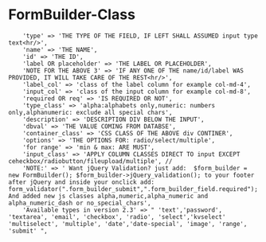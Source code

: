 # FormBuilder-Class

        'type' => 'THE TYPE OF THE FIELD, IF LEFT SHALL ASSUMED input type text<hr/>',
        'name' => 'THE NAME',
        'id' => 'THE ID',
        'label OR placeholder' => 'THE LABEL OR PLACEHOLDER',
        'NOTE FOR THE ABOVE 3' => 'IF ANY ONE OF THE name/id/label WAS PROVIDED, IT WILL TAKE CARE OF THE REST<hr/>',
        'label_col' => 'class of the label column for example col-md-4',
        'input_col' => 'class of the input column for example col-md-8',
        'required OR req' => 'IS REQUIRED OR NOT',
        'type_class' => 'alpha:alphabets only,numeric: numbers only,alphanumeric: exclude all special chars',
        'description' => 'DESCRIPTION DIV BELOW THE INPUT',
        'dbval' => 'THE VALUE COMING FROM DATABSE',
        'container_class' => 'CSS CLASS OF THE ABOVE div CONTINER',
        'options' => 'THE OPTIONS FOR: radio/select/multiple',
        'for range' => 'min & max: ARE MUST',
        'input_class' => 'APPLY COLUMN CLASSES DIRECT TO input EXCEPT ceheckbox/radiobutton/fileupload/multiple', //
        'NOTE:' => ' Want jQuery Validation? just add:  $form_builder = new FormBuilder(); $form_builder->jQuery_validation(); to your footer after jQuery and inside your onclick add: form_validator(".form_builder_submit",".form_builder_field.required"); And added new js classes alpha,numeric,alpha_numeric and alpha_numeric_dash or no_special_chars',
        'Available types in version 2.3' => " 'text','password', 'textarea', 'email', 'checkbox', 'radio', 'select','kvselect' 'multiselect', 'multiple', 'date','date-special', 'image', 'range', 'submit' ",
    
